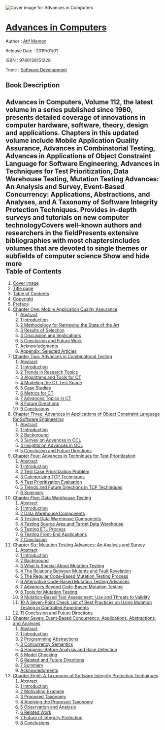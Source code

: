 ![Cover image for Advances in Computers](https://imgdetail.ebookreading.net/cover/cover/20200215/EB9780128151228.jpg)

[Advances in Computers](https://ebookreading.net/view/book/Advances+in+Computers-EB9780128151228_1.html "Advances in Computers")
====================================================================================================================

Author : [Atif Memon](https://ebookreading.net/search/author/Atif+Memon)

Release Date : 2019/01/01

ISBN : 9780128151228

Topic : [Software Development](https://ebookreading.net/search/category/software-development)

Book Description
-----------------

 Advances in Computers, Volume 112, the latest volume in a series published since 1960, presents detailed coverage of innovations in computer hardware, software, theory, design and applications. Chapters in this updated volume include Mobile Application Quality Assurance, Advances in Combinatorial Testing, Advances in Applications of Object Constraint Language for Software Engineering, Advances in Techniques for Test Prioritization, Data Warehouse Testing, Mutation Testing Advances: An Analysis and Survey, Event-Based Concurrency: Applications, Abstractions, and Analyses, and A Taxonomy of Software Integrity Protection Techniques.
Provides in-depth surveys and tutorials on new computer technologyCovers well-known authors and researchers in the fieldPresents extensive bibliographies with most chaptersIncludes volumes that are devoted to single themes or subfields of computer science        Show and hide more                
Table of Contents
-----------------

1. [Cover image](https://ebookreading.net/view/book/Advances+in+Computers-EB9780128151228_1.html)
1. [Title page](https://ebookreading.net/view/book/Advances+in+Computers-EB9780128151228_2.html)
1. [Table of Contents](https://ebookreading.net/view/book/Advances+in+Computers-EB9780128151228_3.html)
1. [Copyright](https://ebookreading.net/view/book/Advances+in+Computers-EB9780128151228_4.html)
1. [Preface](https://ebookreading.net/view/book/Advances+in+Computers-EB9780128151228_5.html)
1. [Chapter One: Mobile Application Quality Assurance](https://ebookreading.net/view/book/Advances+in+Computers-EB9780128151228_6.html)
    1. [Abstract](https://ebookreading.net/view/book/Advances+in+Computers-EB9780128151228_6.html#ab0010)
    1. [1 Introduction](https://ebookreading.net/view/book/Advances+in+Computers-EB9780128151228_6.html#s0010)
    1. [2 Methodology for Retrieving the State of the Art](https://ebookreading.net/view/book/Advances+in+Computers-EB9780128151228_6.html#s0015)
    1. [3 Results of Selection](https://ebookreading.net/view/book/Advances+in+Computers-EB9780128151228_6.html#s0040)
    1. [4 Discussion and Implications](https://ebookreading.net/view/book/Advances+in+Computers-EB9780128151228_6.html#s0115)
    1. [5 Conclusion and Future Work](https://ebookreading.net/view/book/Advances+in+Computers-EB9780128151228_6.html#s0120)
    1. [Acknowledgments](https://ebookreading.net/view/book/Advances+in+Computers-EB9780128151228_6.html#ac0010)
    1. [Appendix: Selected Articles](https://ebookreading.net/view/book/Advances+in+Computers-EB9780128151228_6.html#s0125)
1. [Chapter Two: Advances in Combinatorial Testing](https://ebookreading.net/view/book/Advances+in+Computers-EB9780128151228_7.html)
    1. [Abstract](https://ebookreading.net/view/book/Advances+in+Computers-EB9780128151228_7.html#ab0010)
    1. [1 Introduction](https://ebookreading.net/view/book/Advances+in+Computers-EB9780128151228_7.html#s0010)
    1. [2 Trends in Research Topics](https://ebookreading.net/view/book/Advances+in+Computers-EB9780128151228_7.html#s0030)
    1. [3 Algorithms and Tools for CT](https://ebookreading.net/view/book/Advances+in+Computers-EB9780128151228_7.html#s0035)
    1. [4 Modeling the CT Test Space](https://ebookreading.net/view/book/Advances+in+Computers-EB9780128151228_7.html#s0080)
    1. [5 Case Studies](https://ebookreading.net/view/book/Advances+in+Computers-EB9780128151228_7.html#s0105)
    1. [6 Metrics for CT](https://ebookreading.net/view/book/Advances+in+Computers-EB9780128151228_7.html#s0120)
    1. [7 Advanced Topics in CT](https://ebookreading.net/view/book/Advances+in+Computers-EB9780128151228_7.html#s0125)
    1. [8 Future Directions](https://ebookreading.net/view/book/Advances+in+Computers-EB9780128151228_7.html#s0145)
    1. [9 Conclusions](https://ebookreading.net/view/book/Advances+in+Computers-EB9780128151228_7.html#s0165)
1. [Chapter Three: Advances in Applications of Object Constraint Language for Software Engineering](https://ebookreading.net/view/book/Advances+in+Computers-EB9780128151228_8.html)
    1. [Abstract](https://ebookreading.net/view/book/Advances+in+Computers-EB9780128151228_8.html#ab0010)
    1. [1 Introduction](https://ebookreading.net/view/book/Advances+in+Computers-EB9780128151228_8.html#s0010)
    1. [2 Background](https://ebookreading.net/view/book/Advances+in+Computers-EB9780128151228_8.html#s0015)
    1. [3 Survey on Advances in OCL](https://ebookreading.net/view/book/Advances+in+Computers-EB9780128151228_8.html#s0020)
    1. [4 Insights on Advances in OCL](https://ebookreading.net/view/book/Advances+in+Computers-EB9780128151228_8.html#s0080)
    1. [5 Conclusion and Future Directions](https://ebookreading.net/view/book/Advances+in+Computers-EB9780128151228_8.html#s0085)
1. [Chapter Four: Advances in Techniques for Test Prioritization](https://ebookreading.net/view/book/Advances+in+Computers-EB9780128151228_9.html)
    1. [Abstract](https://ebookreading.net/view/book/Advances+in+Computers-EB9780128151228_9.html#ab0010)
    1. [1 Introduction](https://ebookreading.net/view/book/Advances+in+Computers-EB9780128151228_9.html#s0010)
    1. [2 Test Case Prioritization Problem](https://ebookreading.net/view/book/Advances+in+Computers-EB9780128151228_9.html#s0015)
    1. [3 Categorizing TCP Techniques](https://ebookreading.net/view/book/Advances+in+Computers-EB9780128151228_9.html#s0020)
    1. [4 Test Prioritization Evaluation](https://ebookreading.net/view/book/Advances+in+Computers-EB9780128151228_9.html#s0055)
    1. [5 Trends and Future Directions in TCP Techniques](https://ebookreading.net/view/book/Advances+in+Computers-EB9780128151228_9.html#s0060)
    1. [6 Summary](https://ebookreading.net/view/book/Advances+in+Computers-EB9780128151228_9.html#s0065)
1. [Chapter Five: Data Warehouse Testing](https://ebookreading.net/view/book/Advances+in+Computers-EB9780128151228_10.html)
    1. [Abstract](https://ebookreading.net/view/book/Advances+in+Computers-EB9780128151228_10.html#ab0010)
    1. [1 Introduction](https://ebookreading.net/view/book/Advances+in+Computers-EB9780128151228_10.html#s0010)
    1. [2 Data Warehouse Components](https://ebookreading.net/view/book/Advances+in+Computers-EB9780128151228_10.html#s0015)
    1. [3 Testing Data Warehouse Components](https://ebookreading.net/view/book/Advances+in+Computers-EB9780128151228_10.html#s0035)
    1. [4 Testing Source Area and Target Data Warehouse](https://ebookreading.net/view/book/Advances+in+Computers-EB9780128151228_10.html#s0040)
    1. [5 Testing ETL Process](https://ebookreading.net/view/book/Advances+in+Computers-EB9780128151228_10.html#s0105)
    1. [6 Testing Front-End Applications](https://ebookreading.net/view/book/Advances+in+Computers-EB9780128151228_10.html#s0150)
    1. [7 Conclusion](https://ebookreading.net/view/book/Advances+in+Computers-EB9780128151228_10.html#s0175)
1. [Chapter Six: Mutation Testing Advances: An Analysis and Survey](https://ebookreading.net/view/book/Advances+in+Computers-EB9780128151228_11.html)
    1. [Abstract](https://ebookreading.net/view/book/Advances+in+Computers-EB9780128151228_11.html#ab0010)
    1. [1 Introduction](https://ebookreading.net/view/book/Advances+in+Computers-EB9780128151228_11.html#s0010)
    1. [2 Background](https://ebookreading.net/view/book/Advances+in+Computers-EB9780128151228_11.html#s0015)
    1. [3 What Is Special About Mutation Testing](https://ebookreading.net/view/book/Advances+in+Computers-EB9780128151228_11.html#s0020)
    1. [4 The Relations Between Mutants and Fault Revelation](https://ebookreading.net/view/book/Advances+in+Computers-EB9780128151228_11.html#s0025)
    1. [5 The Regular Code-Based Mutation Testing Process](https://ebookreading.net/view/book/Advances+in+Computers-EB9780128151228_11.html#s0030)
    1. [6 Alternative Code-Based Mutation Testing Advances](https://ebookreading.net/view/book/Advances+in+Computers-EB9780128151228_11.html#s0150)
    1. [7 Advances Beyond Code-Based Mutation Testing](https://ebookreading.net/view/book/Advances+in+Computers-EB9780128151228_11.html#s0155)
    1. [8 Tools for Mutation Testing](https://ebookreading.net/view/book/Advances+in+Computers-EB9780128151228_11.html#s0180)
    1. [9 Mutation-Based Test Assessment: Use and Threats to Validity](https://ebookreading.net/view/book/Advances+in+Computers-EB9780128151228_11.html#s0185)
    1. [10 A Seven-Point Check List of Best Practices on Using Mutation Testing in Controlled Experiments](https://ebookreading.net/view/book/Advances+in+Computers-EB9780128151228_11.html#s0220)
    1. [11 Conclusion and Future Directions](https://ebookreading.net/view/book/Advances+in+Computers-EB9780128151228_11.html#s0225)
1. [Chapter Seven: Event-Based Concurrency: Applications, Abstractions, and Analyses](https://ebookreading.net/view/book/Advances+in+Computers-EB9780128151228_13.html)
    1. [Abstract](https://ebookreading.net/view/book/Advances+in+Computers-EB9780128151228_13.html#ab0010)
    1. [1 Introduction](https://ebookreading.net/view/book/Advances+in+Computers-EB9780128151228_13.html#s0010)
    1. [2 Programming Abstractions](https://ebookreading.net/view/book/Advances+in+Computers-EB9780128151228_13.html#s0015)
    1. [3 Concurrency Semantics](https://ebookreading.net/view/book/Advances+in+Computers-EB9780128151228_13.html#s0050)
    1. [4 Happens-Before Analysis and Race Detection](https://ebookreading.net/view/book/Advances+in+Computers-EB9780128151228_13.html#s0070)
    1. [5 Model Checking](https://ebookreading.net/view/book/Advances+in+Computers-EB9780128151228_13.html#s0125)
    1. [6 Related and Future Directions](https://ebookreading.net/view/book/Advances+in+Computers-EB9780128151228_13.html#s0130)
    1. [7 Summary](https://ebookreading.net/view/book/Advances+in+Computers-EB9780128151228_13.html#s0135)
    1. [Acknowledgments](https://ebookreading.net/view/book/Advances+in+Computers-EB9780128151228_13.html#ac0010)
1. [Chapter Eight: A Taxonomy of Software Integrity Protection Techniques](https://ebookreading.net/view/book/Advances+in+Computers-EB9780128151228_14.html)
    1. [Abstract](https://ebookreading.net/view/book/Advances+in+Computers-EB9780128151228_14.html#ab0010)
    1. [1 Introduction](https://ebookreading.net/view/book/Advances+in+Computers-EB9780128151228_14.html#s0010)
    1. [2 Motivating Example](https://ebookreading.net/view/book/Advances+in+Computers-EB9780128151228_14.html#s0055)
    1. [3 Proposed Taxonomy](https://ebookreading.net/view/book/Advances+in+Computers-EB9780128151228_14.html#s0065)
    1. [4 Applying the Proposed Taxonomy](https://ebookreading.net/view/book/Advances+in+Computers-EB9780128151228_14.html#s0090)
    1. [5 Observation and Analysis](https://ebookreading.net/view/book/Advances+in+Computers-EB9780128151228_14.html#s0095)
    1. [6 Related Work](https://ebookreading.net/view/book/Advances+in+Computers-EB9780128151228_14.html#s0290)
    1. [7 Future of Integrity Protection](https://ebookreading.net/view/book/Advances+in+Computers-EB9780128151228_14.html#s0325)
    1. [8 Conclusions](https://ebookreading.net/view/book/Advances+in+Computers-EB9780128151228_14.html#s0345)
